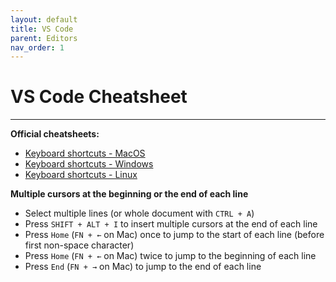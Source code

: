 ```yaml
---
layout: default
title: VS Code
parent: Editors
nav_order: 1
---
```


# VS Code Cheatsheet

---

__Official cheatsheets:__

- [Keyboard shortcuts - MacOS](https://code.visualstudio.com/shortcuts/keyboard-shortcuts-macos.pdf)
- [Keyboard shortcuts - Windows](https://code.visualstudio.com/shortcuts/keyboard-shortcuts-windows.pdf)
- [Keyboard shortcuts - Linux](https://code.visualstudio.com/shortcuts/keyboard-shortcuts-linux.pdf)

__Multiple cursors at the beginning or the end of each line__

- Select multiple lines (or whole document with `CTRL + A`)
- Press `SHIFT + ALT + I` to insert multiple cursors at the end of each line
- Press `Home` (`FN + ←` on Mac) once to jump to the start of each line (before first non-space character)
- Press `Home` (`FN + ←` on Mac) twice to jump to the beginning of each line
- Press `End` (`FN + →` on Mac) to jump to the end of each line
